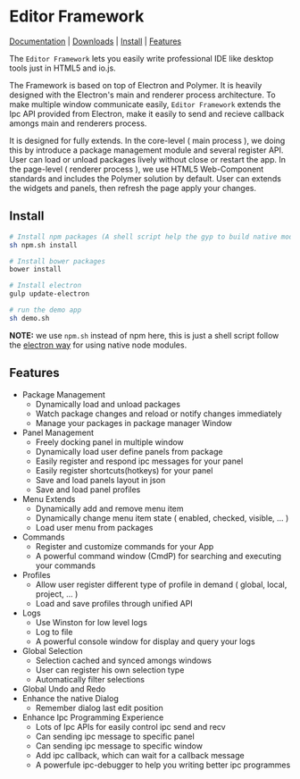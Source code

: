 # Editor Framework

[Documentation](https://github.com/fireball-x/editor-framework/tree/master/docs) |
[Downloads](http://github.com/fireball-x/releases/) |
[Install](https://github.com/fireball-x/editor-framework#install) |
[Features](https://github.com/fireball-x/editor-framework#features)

The `Editor Framework` lets you easily write professional IDE like desktop tools just in HTML5 and
io.js.

The Framework is based on top of Electron and Polymer. It is heavily designed with the Electron's
main and renderer process architecture. To make multiple window communicate easily, `Editor Framework`
extends the Ipc API provided from Electron, make it easily to send and recieve callback amongs main
and renderers process.

It is designed for fully extends. In the core-level ( main process ), we doing this
by introduce a package management module and several register API. User can load or unload packages
lively without close or restart the app. In the page-level ( renderer process ), we use HTML5
Web-Component standards and includes the Polymer solution by default. User can extends the
widgets and panels, then refresh the page apply your changes.

## Install

```bash
# Install npm packages (A shell script help the gyp to build native module for electron)
sh npm.sh install

# Install bower packages
bower install

# Install electron
gulp update-electron

# run the demo app
sh demo.sh
```

**NOTE:** we use `npm.sh` instead of npm here, this is just a shell script follow the
[electron way](https://github.com/atom/electron/blob/master/docs/tutorial/using-native-node-modules.md)
for using native node modules.


## Features

 - Package Management
   - Dynamically load and unload packages
   - Watch package changes and reload or notify changes immediately
   - Manage your packages in package manager Window
 - Panel Management
   - Freely docking panel in multiple window
   - Dynamically load user define panels from package
   - Easily register and respond ipc messages for your panel
   - Easily register shortcuts(hotkeys) for your panel
   - Save and load panels layout in json
   - Save and load panel profiles
 - Menu Extends
   - Dynamically add and remove menu item
   - Dynamically change menu item state ( enabled, checked, visible, ... )
   - Load user menu from packages
 - Commands
   - Register and customize commands for your App
   - A powerful command window (CmdP) for searching and executing your commands
 - Profiles
   - Allow user register different type of profile in demand ( global, local, project, ... )
   - Load and save profiles through unified API
 - Logs
   - Use Winston for low level logs
   - Log to file
   - A powerful console window for display and query your logs
 - Global Selection
   - Selection cached and synced amongs windows
   - User can register his own selection type
   - Automatically filter selections
 - Global Undo and Redo
 - Enhance the native Dialog
   - Remember dialog last edit position
 - Enhance Ipc Programming Experience
   - Lots of Ipc APIs for easily control ipc send and recv
   - Can sending ipc message to specific panel
   - Can sending ipc message to specific window
   - Add ipc callback, which can wait for a callback message
   - A powerfule ipc-debugger to help you writing better ipc programmes
